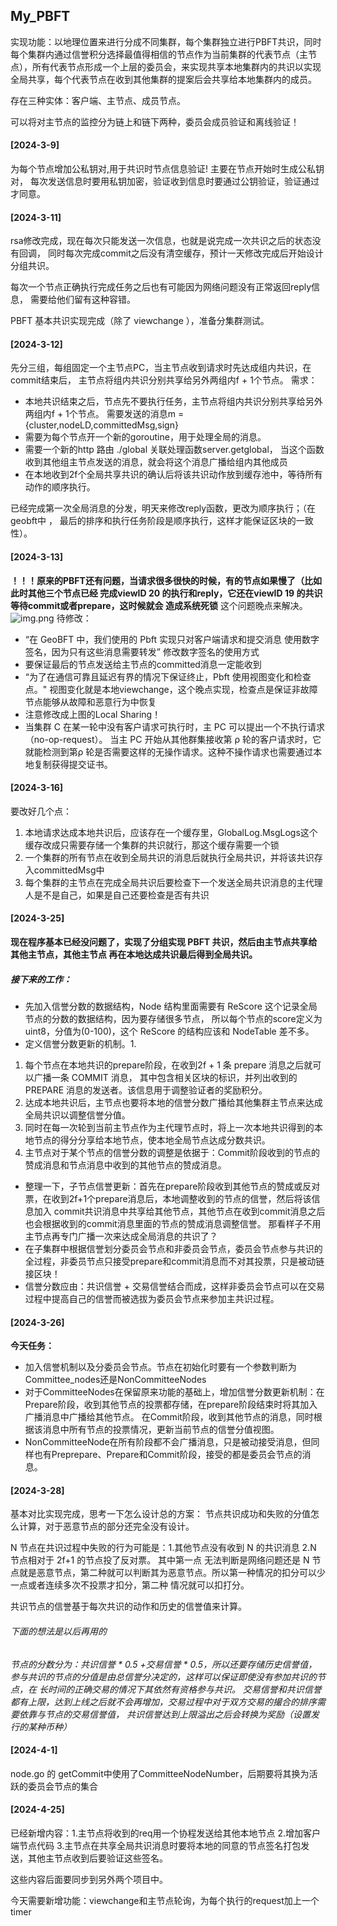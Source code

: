  ## My_PBFT

实现功能：以地理位置来进行分成不同集群，每个集群独立进行PBFT共识，同时每个集群内通过信誉积分选择最值得相信的节点作为当前集群的代表节点（主节点），所有代表节点形成一个上层的委员会，来实现共享本地集群内的共识以实现全局共享，每个代表节点在收到其他集群的提案后会共享给本地集群内的成员。

存在三种实体：客户端、主节点、成员节点。

可以将对主节点的监控分为链上和链下两种，委员会成员验证和离线验证！

#### [2024-3-9] 

为每个节点增加公私钥对,用于共识时节点信息验证! 主要在节点开始时生成公私钥对，
每次发送信息时要用私钥加密，验证收到信息时要通过公钥验证，验证通过才同意。

#### [2024-3-11] 

rsa修改完成，现在每次只能发送一次信息，也就是说完成一次共识之后的状态没有回调，
同时每次完成commit之后没有清空缓存，预计一天修改完成后开始设计分组共识。

每次一个节点正确执行完成任务之后也有可能因为网络问题没有正常返回reply信息，
需要给他们留有这种容错。

PBFT 基本共识实现完成（除了 viewchange ），准备分集群测试。

#### [2024-3-12]

先分三组，每组固定一个主节点PC，当主节点收到请求时先达成组内共识，在commit结束后，
主节点将组内共识分别共享给另外两组内f + 1个节点。
需求： 
* 本地共识结束之后，节点先不要执行任务，主节点将组内共识分别共享给另外两组内f + 1个节点。
需要发送的消息m = {cluster,nodeLD,committedMsg,sign}
* 需要为每个节点开一个新的goroutine，用于处理全局的消息。
* 需要一个新的http 路由 ./global 关联处理函数server.getglobal，
当这个函数收到其他组主节点发送的消息，就会将这个消息广播给组内其他成员
* 在本地收到2f个全局共享共识的确认后将该共识动作放到缓存池中，等待所有动作的顺序执行。


已经完成第一次全局消息的分发，明天来修改reply函数，更改为顺序执行；（在geobft中 ，
最后的排序和执行任务阶段是顺序执行，这样才能保证区块的一致性）。

#### [2024-3-13]

**！！！原来的PBFT还有问题，当请求很多很快的时候，有的节点如果慢了（比如此时其他三个节点已经
完成viewID 20 的执行和reply，它还在viewID 19 的共识等待commit或者prepare，这时候就会
造成系统死锁**
这个问题晚点来解决。
![img.png](img.png)
待修改：
* “在 GeoBFT 中，我们使用的 Pbft 实现只对客户端请求和提交消息
使用数字签名，因为只有这些消息需要转发” 修改数字签名的使用方式
* 要保证最后的节点发送给主节点的committed消息一定能收到
* “为了在通信可靠且延迟有界的情况下保证终止，Pbft 使用视图变化和检查点。"
视图变化就是本地viewchange，这个晚点实现，检查点是保证非故障节点能够从故障和恶意行为中恢复
* 注意修改成上图的Local Sharing！
* 当集群 C 在某一轮中没有客户请求可执行时，主 PC 可以提出一个不执行请求（no-op-request）。
当主 PC 开始从其他群集接收第 ρ 轮的客户请求时，它就能检测到第ρ 轮是否需要这样的无操作请求。这种不操作请求也需要通过本地复制获得提交证书。

#### [2024-3-16]

要改好几个点：

1. 本地请求达成本地共识后，应该存在一个缓存里，GlobalLog.MsgLogs这个缓存改成只需要存储一个集群的共识就行，那这个缓存需要一个锁
2. 一个集群的所有节点在收到全局共识的消息后就执行全局共识，并将该共识存入committedMsg中
3. 每个集群的主节点在完成全局共识后要检查下一个发送全局共识消息的主代理人是不是自己，如果是自己还要检查是否有共识

#### [2024-3-25]

**现在程序基本已经没问题了，实现了分组实现 PBFT 共识，然后由主节点共享给其他主节点，其他主节点
再在本地达成共识最后得到全局共识。**

##### 接下来的工作：

* 先加入信誉分数的数据结构，Node 结构里面需要有 ReScore 这个记录全局节点的分数的数据结构，因为要存储很多节点，
  所以每个节点的score定义为uint8，分值为(0-100)，这个 ReScore 的结构应该和 NodeTable 差不多。
* 定义信誉分数更新的机制。1.

1. 每个节点在本地共识的prepare阶段，在收到2f + 1 条 prepare 消息之后就可以广播一条 COMMIT 消息，
   其中包含相关区块的标识，并列出收到的 PREPARE 消息的发送者。该信息用于调整验证者的奖励积分。
2. 达成本地共识后，主节点也要将本地的信誉分数广播给其他集群主节点来达成全局共识以调整信誉分值。
3. 同时在每一次轮到当前主节点作为主代理节点时，将上一次本地共识得到的本地节点的得分分享给本地节点，使本地全局节点达成分数共识。
4. 主节点对于某个节点的信誉分数的调整是依据于：Commit阶段收到的节点的赞成消息和节点消息中收到的其他节点的赞成消息。

* 整理一下，子节点信誉更新：首先在prepare阶段收到其他节点的赞成或反对票，在收到2f+1个prepare消息后，本地调整收到的节点的信誉，然后将该信息加入
  commit共识消息中共享给其他节点，其他节点在收到commit消息之后也会根据收到的commit消息里面的节点的赞成消息调整信誉。
  那看样子不用主节点再专门广播一次来达成全局消息的共识了？
* 在子集群中根据信誉划分委员会节点和非委员会节点，委员会节点参与共识的全过程，非委员节点只接受prepare和commit消息而不对其投票，只是被动链接区块！
* 信誉分数应由：共识信誉 + 交易信誉结合而成，这样非委员会节点可以在交易过程中提高自己的信誉而被选拔为委员会节点来参加主共识过程。

#### [2024-3-26]
**今天任务：**
* 加入信誉机制以及分委员会节点。节点在初始化时要有一个参数判断为Committee_nodes还是NonCommitteeNodes
* 对于CommitteeNodes在保留原来功能的基础上，增加信誉分数更新机制：在Prepare阶段，收到其他节点的投票都存储，在prepare阶段结束时将其加入广播消息中广播给其他节点。
在Commit阶段，收到其他节点的消息，同时根据该消息中所有节点的投票情况，更新当前节点的信誉分值视图。
* NonCommitteeNode在所有阶段都不会广播消息，只是被动接受消息，但同样也有Preprepare、Prepare和Commit阶段，接受的都是委员会节点的消息。

#### [2024-3-28]
基本对比实现完成，思考一下怎么设计总的方案：
节点共识成功和失败的分值怎么计算，对于恶意节点的部分还完全没有设计。

N 节点在共识过程中失败的行为可能是：1.其他节点没有收到 N 的共识消息 2.N 节点相对于 2f+1 的节点投了反对票。 其中第一点
无法判断是网络问题还是 N 节点就是恶意节点，第二种就可以判断其为恶意节点。所以第一种情况的扣分可以少一点或者连续多次不投票才扣分，第二种
情况就可以扣打分。

共识节点的信誉基于每次共识的动作和历史的信誉值来计算。


###### 下面的想法是以后再用的
_节点的分数分为：共识信誉 * 0.5 +交易信誉 * 0.5，所以还要存储历史信誉值，参与共识的节点的分值是由总信誉分决定的，这样可以保证即使没有参加共识的节点，在
长时间的正确交易的情况下其依然有资格参与共识。
交易信誉和共识信誉都有上限，达到上线之后就不会再增加，交易过程中对于双方交易的撮合的排序需要依靠与节点的交易信誉值，
共识信誉达到上限溢出之后会转换为奖励（设置发行的某种币种）_

#### [2024-4-1]
node.go 的 getCommit中使用了CommitteeNodeNumber，后期要将其换为活跃的委员会节点的集合

#### [2024-4-25]
已经新增内容：1.主节点将收到的req用一个协程发送给其他本地节点 2.增加客户端节点代码 3.主节点在共享全局共识消息时要将本地的同意的节点签名打包发送，其他主节点收到后要验证这些签名。

这些内容后面要同步到另外两个项目中。

今天需要新增功能：viewchange和主节点轮询，为每个执行的request加上一个timer
